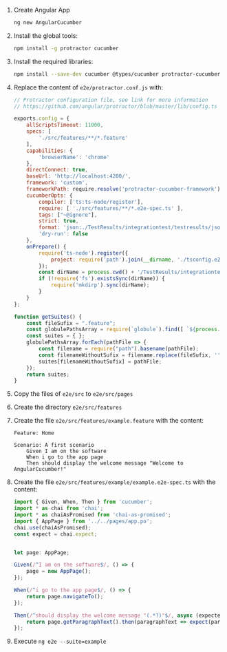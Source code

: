 1) Create Angular App
    ```sh
    ng new AngularCucumber
    ```

1) Install the global tools:
    ```sh
    npm install -g protractor cucumber
    ```
1) Install the required libraries:
    ```sh
    npm install --save-dev cucumber @types/cucumber protractor-cucumber-framework chai @types/chai chai-as-promised @types/chai globule mkdirp
    ```

1) Replace the content of `e2e/protractor.conf.js` with:
    ```js
    // Protractor configuration file, see link for more information
    // https://github.com/angular/protractor/blob/master/lib/config.ts

    exports.config = {
        allScriptsTimeout: 11000,
        specs: [
            './src/features/**/*.feature'
        ],
        capabilities: {
            'browserName': 'chrome'
        },
        directConnect: true,
        baseUrl: 'http://localhost:4200/',
        framework: 'custom',
        frameworkPath: require.resolve('protractor-cucumber-framework'),
        cucumberOpts: {
            compiler: ['ts:ts-node/register'],
            require: [ './src/features/**/*.e2e-spec.ts' ],
            tags: ["~@ignore"],
            strict: true,
            format: 'json:./TestResults/integrationtest/testresults/json/cucumber_report.json',
            'dry-run': false
        },
        onPrepare() {
            require('ts-node').register({
                project: require('path').join(__dirname, './tsconfig.e2e.json')
            });
            const dirName = process.cwd() + '/TestResults/integrationtest/testresults/json';
            if (!require('fs').existsSync(dirName)) {
                require('mkdirp').sync(dirName);
            }
        }
    };

    function getSuites() {
        const fileSufix = ".feature";
        const globulePathsArray = require(`globule`).find([ `${process.cwd()}/e2e/src/features/**/*${fileSufix}` ]);
        const suites = { };
        globulePathsArray.forEach(pathFile => {
            const filename = require("path").basename(pathFile);
            const filenameWithoutSufix = filename.replace(fileSufix, '');
            suites[filenameWithoutSufix] = pathFile;
        });
        return suites;
    }
    ```

1) Copy the files of `e2e/src` to `e2e/src/pages`
1) Create the directory `e2e/src/features`
1) Create the file `e2e/src/features/example.feature` with the content:
    ```gherkin
    Feature: Home

    Scenario: A first scenario
        Given I am on the software
        When i go to the app page
        Then should display the welcome message "Welcome to AngularCucumber!"
    ```
1) Create the file `e2e/src/features/example/example.e2e-spec.ts` with the content:
    ```typescript
    import { Given, When, Then } from 'cucumber';
    import * as chai from 'chai';
    import * as chaiAsPromised from 'chai-as-promised';
    import { AppPage } from '../../pages/app.po';
    chai.use(chaiAsPromised);
    const expect = chai.expect;


    let page: AppPage;

    Given(/^I am on the software$/, () => {
        page = new AppPage();
    });

    When(/^i go to the app page$/, () => {
        return page.navigateTo();
    });

    Then(/^should display the welcome message "(.*?)"$/, async (expectedTitle: string) => {
        return page.getParagraphText().then(paragraphText => expect(paragraphText).to.be.equal(expectedTitle));
    });
    ```
1) Execute `ng e2e --suite=example`
